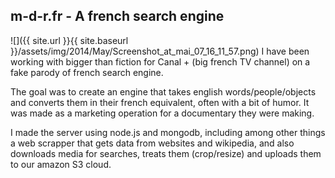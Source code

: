 ## m-d-r.fr - A french search engine

![]({{ site.url }}{{ site.baseurl }}/assets/img/2014/May/Screenshot_at_mai_07_16_11_57.png)
I have been working with bigger than fiction for Canal + (big french TV channel) on a fake parody of french search engine.

The goal was to create an engine that takes english words/people/objects and converts them in their french equivalent, often with a bit of humor. It was made as a marketing operation for a documentary they were making.

I made the server using node.js and mongodb, including among other things a web scrapper that gets data from websites and wikipedia, and also downloads media for searches, treats them (crop/resize) and uploads them to our amazon S3 cloud.
